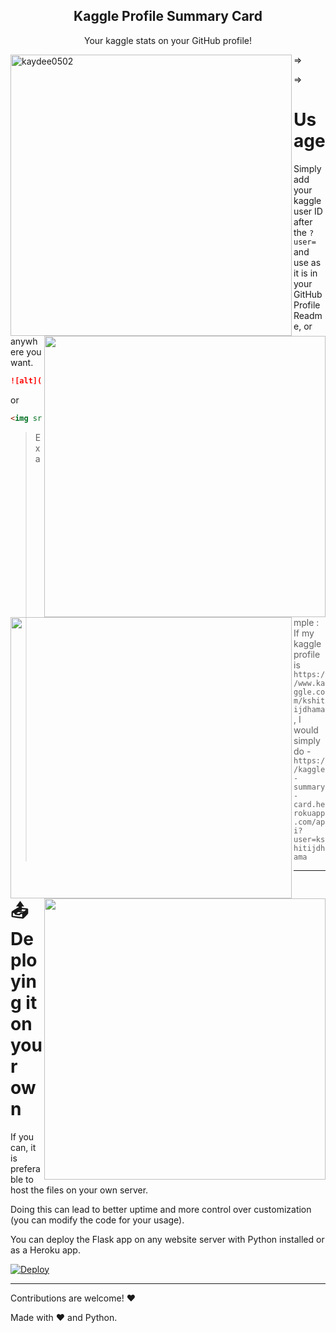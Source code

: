 <p align = "center">

<h2 align="center">Kaggle Profile Summary Card</h2>

<p align="center">Your kaggle stats on your GitHub profile!</p>
</p>





<img src="https://kaggle-summary-card.herokuapp.com/api?user=kshitijdhama&" alt="kaydee0502" align ="left" width = "450px"/>
<img src="https://kaggle-summary-card.herokuapp.com/api?user=aakashverma8900&" align ="right" width = "450px"/>

=>

<img src="https://kaggle-summary-card.herokuapp.com/api?user=heyytanay&"  align ="left" width = "450px"/>
<img src="https://kaggle-summary-card.herokuapp.com/api?user=mrisdal&" align ="right" width = "450px" />





=>

# Usage


Simply add your kaggle user ID after the `?user=` and use as it is in your GitHub Profile Readme, or anywhere you want. 

```md
![alt](https://kaggle-summary-card.herokuapp.com/api?user=<your_kaggle_user_id>)

```
or
```md
<img src="https://kaggle-summary-card.herokuapp.com/api?user=<your_kaggle_user_id>" />

```



> Example : If my kaggle profile is `https://www.kaggle.com/kshitijdhama`,
> I would simply do - `https://kaggle-summary-card.herokuapp.com/api?user=kshitijdhama`

---

# 📤 Deploying it on your own

If you can, it is preferable to host the files on your own server.

Doing this can lead to better uptime and more control over customization (you can modify the code for your usage).

You can deploy the Flask app on any website server with Python installed or as a Heroku app.

[![Deploy](https://www.herokucdn.com/deploy/button.svg "Deploy to Heroku")](https://heroku.com/deploy?template=https://github.com/kaydee0502/kaggle-profile-card/tree/main)

---

Contributions are welcome! :heart:

Made with :heart: and Python.
